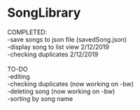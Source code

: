 # SongLibrary

COMPLETED:<br />
  -save songs to json file (savedSong.json)<br />
  -display song to list view 2/12/2019 <br />
  -checking duplicates 2/12/2019 <br />
  <br />
 TO-DO<br />
  -editing<br />
  -checking duplicates (now working on -bw)<br />
  -deleting song  (now working on -bw)<br />
  -sorting by song name<br />
